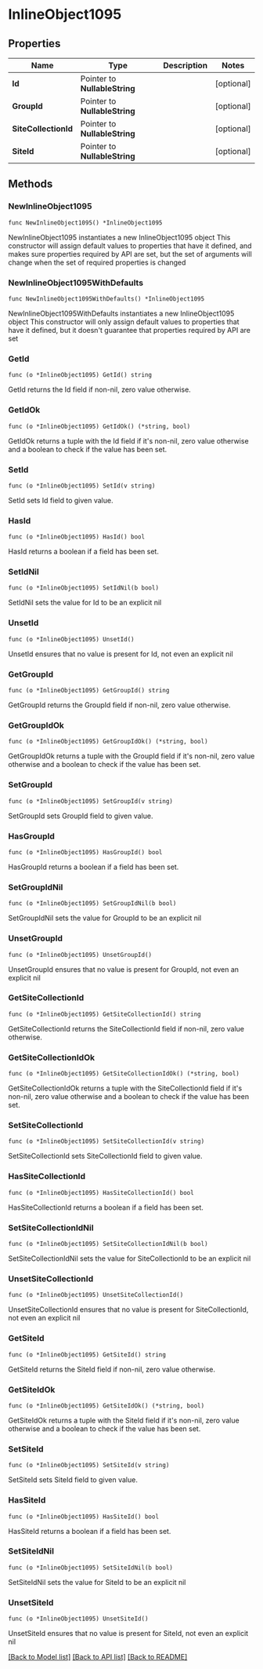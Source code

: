 # InlineObject1095

## Properties

Name | Type | Description | Notes
------------ | ------------- | ------------- | -------------
**Id** | Pointer to **NullableString** |  | [optional] 
**GroupId** | Pointer to **NullableString** |  | [optional] 
**SiteCollectionId** | Pointer to **NullableString** |  | [optional] 
**SiteId** | Pointer to **NullableString** |  | [optional] 

## Methods

### NewInlineObject1095

`func NewInlineObject1095() *InlineObject1095`

NewInlineObject1095 instantiates a new InlineObject1095 object
This constructor will assign default values to properties that have it defined,
and makes sure properties required by API are set, but the set of arguments
will change when the set of required properties is changed

### NewInlineObject1095WithDefaults

`func NewInlineObject1095WithDefaults() *InlineObject1095`

NewInlineObject1095WithDefaults instantiates a new InlineObject1095 object
This constructor will only assign default values to properties that have it defined,
but it doesn't guarantee that properties required by API are set

### GetId

`func (o *InlineObject1095) GetId() string`

GetId returns the Id field if non-nil, zero value otherwise.

### GetIdOk

`func (o *InlineObject1095) GetIdOk() (*string, bool)`

GetIdOk returns a tuple with the Id field if it's non-nil, zero value otherwise
and a boolean to check if the value has been set.

### SetId

`func (o *InlineObject1095) SetId(v string)`

SetId sets Id field to given value.

### HasId

`func (o *InlineObject1095) HasId() bool`

HasId returns a boolean if a field has been set.

### SetIdNil

`func (o *InlineObject1095) SetIdNil(b bool)`

 SetIdNil sets the value for Id to be an explicit nil

### UnsetId
`func (o *InlineObject1095) UnsetId()`

UnsetId ensures that no value is present for Id, not even an explicit nil
### GetGroupId

`func (o *InlineObject1095) GetGroupId() string`

GetGroupId returns the GroupId field if non-nil, zero value otherwise.

### GetGroupIdOk

`func (o *InlineObject1095) GetGroupIdOk() (*string, bool)`

GetGroupIdOk returns a tuple with the GroupId field if it's non-nil, zero value otherwise
and a boolean to check if the value has been set.

### SetGroupId

`func (o *InlineObject1095) SetGroupId(v string)`

SetGroupId sets GroupId field to given value.

### HasGroupId

`func (o *InlineObject1095) HasGroupId() bool`

HasGroupId returns a boolean if a field has been set.

### SetGroupIdNil

`func (o *InlineObject1095) SetGroupIdNil(b bool)`

 SetGroupIdNil sets the value for GroupId to be an explicit nil

### UnsetGroupId
`func (o *InlineObject1095) UnsetGroupId()`

UnsetGroupId ensures that no value is present for GroupId, not even an explicit nil
### GetSiteCollectionId

`func (o *InlineObject1095) GetSiteCollectionId() string`

GetSiteCollectionId returns the SiteCollectionId field if non-nil, zero value otherwise.

### GetSiteCollectionIdOk

`func (o *InlineObject1095) GetSiteCollectionIdOk() (*string, bool)`

GetSiteCollectionIdOk returns a tuple with the SiteCollectionId field if it's non-nil, zero value otherwise
and a boolean to check if the value has been set.

### SetSiteCollectionId

`func (o *InlineObject1095) SetSiteCollectionId(v string)`

SetSiteCollectionId sets SiteCollectionId field to given value.

### HasSiteCollectionId

`func (o *InlineObject1095) HasSiteCollectionId() bool`

HasSiteCollectionId returns a boolean if a field has been set.

### SetSiteCollectionIdNil

`func (o *InlineObject1095) SetSiteCollectionIdNil(b bool)`

 SetSiteCollectionIdNil sets the value for SiteCollectionId to be an explicit nil

### UnsetSiteCollectionId
`func (o *InlineObject1095) UnsetSiteCollectionId()`

UnsetSiteCollectionId ensures that no value is present for SiteCollectionId, not even an explicit nil
### GetSiteId

`func (o *InlineObject1095) GetSiteId() string`

GetSiteId returns the SiteId field if non-nil, zero value otherwise.

### GetSiteIdOk

`func (o *InlineObject1095) GetSiteIdOk() (*string, bool)`

GetSiteIdOk returns a tuple with the SiteId field if it's non-nil, zero value otherwise
and a boolean to check if the value has been set.

### SetSiteId

`func (o *InlineObject1095) SetSiteId(v string)`

SetSiteId sets SiteId field to given value.

### HasSiteId

`func (o *InlineObject1095) HasSiteId() bool`

HasSiteId returns a boolean if a field has been set.

### SetSiteIdNil

`func (o *InlineObject1095) SetSiteIdNil(b bool)`

 SetSiteIdNil sets the value for SiteId to be an explicit nil

### UnsetSiteId
`func (o *InlineObject1095) UnsetSiteId()`

UnsetSiteId ensures that no value is present for SiteId, not even an explicit nil

[[Back to Model list]](../README.md#documentation-for-models) [[Back to API list]](../README.md#documentation-for-api-endpoints) [[Back to README]](../README.md)


